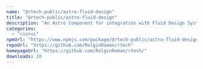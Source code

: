 ```yaml
---
name: "@rtech-public/astro-fluid-design"
title: "@rtech-public/astro-fluid-design"
description: "An Astro Component for integration with Fluid Design System [utopia]"
categories:
  - "css+ui"
npmUrl: "https://www.npmjs.com/package/@rtech-public/astro-fluid-design"
repoUrl: "https://github.com/RolginRoman/rtech"
homepageUrl: "https://github.com/RolginRoman/rtech/"
downloads: 20
---
```

